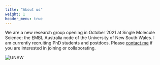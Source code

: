 ```yaml
---
title: "About us"
weight: 1
header_menu: true
---
```


We are a new research group opening in October 2021 at Single Molecule Science: the EMBL Australia node of the University of New South Wales. I am currently recruiting PhD students and postdocs. Please [contact me](mailto:scott.berry@unsw.edu.au) if you are interested in joining or collaborating.

![UNSW](images/UNSW_EMBL_logo_grey.png)
